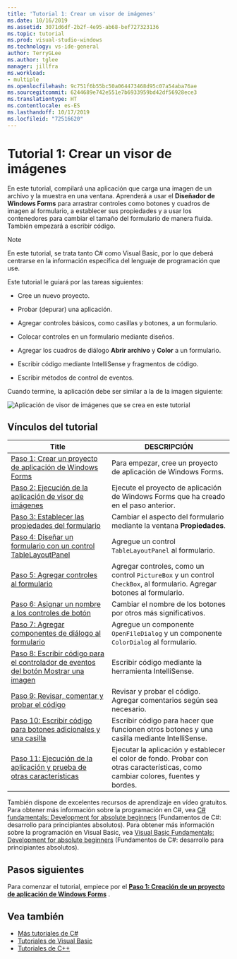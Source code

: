 ```yaml
---
title: 'Tutorial 1: Crear un visor de imágenes'
ms.date: 10/16/2019
ms.assetid: 3071d6df-2b2f-4e95-ab68-bef727323136
ms.topic: tutorial
ms.prod: visual-studio-windows
ms.technology: vs-ide-general
author: TerryGLee
ms.author: tglee
manager: jillfra
ms.workload:
- multiple
ms.openlocfilehash: 9c751f6b55bc50a064473468d95c07a54aba76ae
ms.sourcegitcommit: 6244689e742e551e7b6933959bd42df56928ece3
ms.translationtype: HT
ms.contentlocale: es-ES
ms.lasthandoff: 10/17/2019
ms.locfileid: "72516620"
---
```

# <a name="tutorial-1-create-a-picture-viewer"></a>Tutorial 1: Crear un visor de imágenes

En este tutorial, compilará una aplicación que carga una imagen de un archivo y la muestra en una ventana. Aprenderá a usar el **Diseñador de Windows Forms** para arrastrar controles como botones y cuadros de imagen al formulario, a establecer sus propiedades y a usar los contenedores para cambiar el tamaño del formulario de manera fluida. También empezará a escribir código.

> [!NOTE]
> En este tutorial, se trata tanto C# como Visual Basic, por lo que deberá centrarse en la información específica del lenguaje de programación que use.

Este tutorial le guiará por las tareas siguientes:

* Cree un nuevo proyecto.

* Probar (depurar) una aplicación.

* Agregar controles básicos, como casillas y botones, a un formulario.

* Colocar controles en un formulario mediante diseños.

* Agregar los cuadros de diálogo **Abrir archivo** y **Color** a un formulario.

* Escribir código mediante IntelliSense y fragmentos de código.

* Escribir métodos de control de eventos.

Cuando termine, la aplicación debe ser similar a la de la imagen siguiente:

![Aplicación de visor de imágenes que se crea en este tutorial](../ide/media/express_pictureviewerdone.png)

## <a name="tutorial-links"></a>Vínculos del tutorial

|Title|DESCRIPCIÓN|
|-----------|-----------------|
|[Paso 1: Crear un proyecto de aplicación de Windows Forms](../ide/step-1-create-a-windows-forms-application-project.md)|Para empezar, cree un proyecto de aplicación de Windows Forms.|
|[Paso 2: Ejecución de la aplicación de visor de imágenes](../ide/step-2-run-your-program.md)|Ejecute el proyecto de aplicación de Windows Forms que ha creado en el paso anterior.|
|[Paso 3: Establecer las propiedades del formulario](../ide/step-3-set-your-form-properties.md)|Cambiar el aspecto del formulario mediante la ventana **Propiedades**.|
|[Paso 4: Diseñar un formulario con un control TableLayoutPanel](../ide/step-4-lay-out-your-form-with-a-tablelayoutpanel-control.md)|Agregue un control `TableLayoutPanel` al formulario.|
|[Paso 5: Agregar controles al formulario](../ide/step-5-add-controls-to-your-form.md)|Agregar controles, como un control `PictureBox` y un control `CheckBox`, al formulario. Agregar botones al formulario.|
|[Paso 6: Asignar un nombre a los controles de botón](../ide/step-6-name-your-button-controls.md)|Cambiar el nombre de los botones por otros más significativos.|
|[Paso 7: Agregar componentes de diálogo al formulario](../ide/step-7-add-dialog-components-to-your-form.md)|Agregue un componente `OpenFileDialog` y un componente `ColorDialog` al formulario.|
|[Paso 8: Escribir código para el controlador de eventos del botón Mostrar una imagen](../ide/step-8-write-code-for-the-show-a-picture-button-event-handler.md)|Escribir código mediante la herramienta IntelliSense.|
|[Paso 9: Revisar, comentar y probar el código](../ide/step-9-review-comment-and-test-your-code.md)|Revisar y probar el código. Agregar comentarios según sea necesario.|
|[Paso 10: Escribir código para botones adicionales y una casilla](../ide/step-10-write-code-for-additional-buttons-and-a-check-box.md)|Escribir código para hacer que funcionen otros botones y una casilla mediante IntelliSense.|
|[Paso 11: Ejecución de la aplicación y prueba de otras características](../ide/step-11-run-your-program-and-try-other-features.md)|Ejecutar la aplicación y establecer el color de fondo. Probar con otras características, como cambiar colores, fuentes y bordes.|

También dispone de excelentes recursos de aprendizaje en vídeo gratuitos. Para obtener más información sobre la programación en C#, vea [C# fundamentals: Development for absolute beginners](https://channel9.msdn.com/Series/C-Sharp-Fundamentals-Development-for-Absolute-Beginners) (Fundamentos de C#: desarrollo para principiantes absolutos). Para obtener más información sobre la programación en Visual Basic, vea [Visual Basic Fundamentals: Development for absolute beginners](https://channel9.msdn.com/Series/Visual-Basic-Development-for-Absolute-Beginners) (Fundamentos de C#: desarrollo para principiantes absolutos).

## <a name="next-steps"></a>Pasos siguientes

Para comenzar el tutorial, empiece por el **[Paso 1: Creación de un proyecto de aplicación de Windows Forms](../ide/step-1-create-a-windows-forms-application-project.md)** .

## <a name="see-also"></a>Vea también

* [Más tutoriales de C#](/visualstudio/get-started/csharp/)
* [Tutoriales de Visual Basic](/visualstudio/get-started/visual-basic/)
* [Tutoriales de C++](/cpp/get-started/tutorial-console-cpp)
